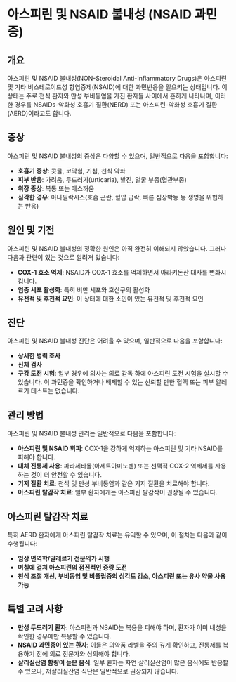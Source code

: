 # 아스피린 및 NSAID 불내성 (NSAID 과민증)

## 개요
아스피린 및 NSAID 불내성(NON-Steroidal Anti-Inflammatory Drugs)은 아스피린 및 기타 비스테로이드성 항염증제(NSAID)에 대한 과민반응을 일으키는 상태입니다. 이 상태는 주로 천식 환자와 만성 부비동염을 가진 환자들 사이에서 흔하게 나타나며, 이러한 경우를 NSAIDs-악화성 호흡기 질환(NERD) 또는 아스피린-악화성 호흡기 질환(AERD)이라고도 합니다.

## 증상
아스피린 및 NSAID 불내성의 증상은 다양할 수 있으며, 일반적으로 다음을 포함합니다:

- **호흡기 증상**: 콧물, 코막힘, 기침, 천식 악화
- **피부 반응**: 가려움, 두드러기(urticaria), 발진, 얼굴 부종(혈관부종)
- **위장 증상**: 복통 또는 메스꺼움
- **심각한 경우**: 아나필락시스(호흡 곤란, 혈압 급락, 빠른 심장박동 등 생명을 위협하는 반응)

## 원인 및 기전
아스피린 및 NSAID 불내성의 정확한 원인은 아직 완전히 이해되지 않았습니다. 그러나 다음과 관련이 있는 것으로 알려져 있습니다:

- **COX-1 효소 억제**: NSAID가 COX-1 효소를 억제하면서 아라키돈산 대사를 변화시킵니다.
- **염증 세포 활성화**: 특히 비만 세포와 호산구의 활성화
- **유전적 및 후천적 요인**: 이 상태에 대한 소인이 있는 유전적 및 후천적 요인

## 진단
아스피린 및 NSAID 불내성 진단은 어려울 수 있으며, 일반적으로 다음을 포함합니다:

- **상세한 병력 조사**
- **신체 검사**
- **구강 도전 시험**: 일부 경우에 의사는 의료 감독 하에 아스피린 도전 시험을 실시할 수 있습니다. 이 과민증을 확인하거나 배제할 수 있는 신뢰할 만한 혈액 또는 피부 알레르기 테스트는 없습니다.

## 관리 방법
아스피린 및 NSAID 불내성 관리는 일반적으로 다음을 포함합니다:

- **아스피린 및 NSAID 회피**: COX-1을 강하게 억제하는 아스피린 및 기타 NSAID를 피해야 합니다.
- **대체 진통제 사용**: 파라세타몰(아세트아미노펜) 또는 선택적 COX-2 억제제를 사용하는 것이 더 안전할 수 있습니다.
- **기저 질환 치료**: 천식 및 만성 부비동염과 같은 기저 질환을 치료해야 합니다.
- **아스피린 탈감작 치료**: 일부 환자에게는 아스피린 탈감작이 권장될 수 있습니다.

## 아스피린 탈감작 치료
특히 AERD 환자에게 아스피린 탈감작 치료는 유익할 수 있으며, 이 절차는 다음과 같이 수행됩니다:

- **임상 면역학/알레르기 전문의가 시행**
- **며칠에 걸쳐 아스피린의 점진적인 증량 도전**
- **천식 조절 개선, 부비동염 및 비폴립증의 심각도 감소, 아스피린 또는 유사 약물 사용 가능**

## 특별 고려 사항
- **만성 두드러기 환자**: 아스피린과 NSAID는 복용을 피해야 하며, 환자가 이미 내성을 확인한 경우에만 복용할 수 있습니다.
- **NSAID 과민증이 있는 환자**: 이들은 의약품 라벨을 주의 깊게 확인하고, 진통제를 복용하기 전에 의료 전문가와 상의해야 합니다.
- **살리실산염 함량이 높은 음식**: 일부 환자는 자연 살리실산염이 많은 음식에도 반응할 수 있으나, 저살리실산염 식단은 일반적으로 권장되지 않습니다.


